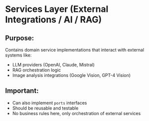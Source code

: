 # Services Layer (External Integrations / AI / RAG)

## Purpose:
Contains domain service implementations that interact with external systems like:

- LLM providers (OpenAI, Claude, Mistral)
- RAG orchestration logic
- Image analysis integrations (Google Vision, GPT-4 Vision)

## Important:
- Can also implement `ports` interfaces
- Should be reusable and testable
- No business rules here, only orchestration of external services
